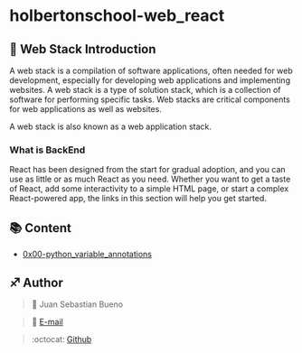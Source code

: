 # holbertonschool-web_react

## :orange_book: Web Stack Introduction

A web stack is a compilation of software applications, often needed for web development, especially for developing web applications and implementing websites. A web stack is a type of solution stack, which is a collection of software for performing specific tasks. Web stacks are critical components for web applications as well as websites.

A web stack is also known as a web application stack.

### What is BackEnd

React has been designed from the start for gradual adoption, and you can use as little or as much React as you need. Whether you want to get a taste of React, add some interactivity to a simple HTML page, or start a complex React-powered app, the links in this section will help you get started.



## :books: Content

- [0x00-python_variable_annotations](/0x00-python_variable_annotations)



## :sagittarius: Author

> :man: Juan Sebastian Bueno

> :e-mail: [E-mail](juan.bueno01@usc.edu.co)

> :octocat: [Github](https://github.com/untalsebastianb)
